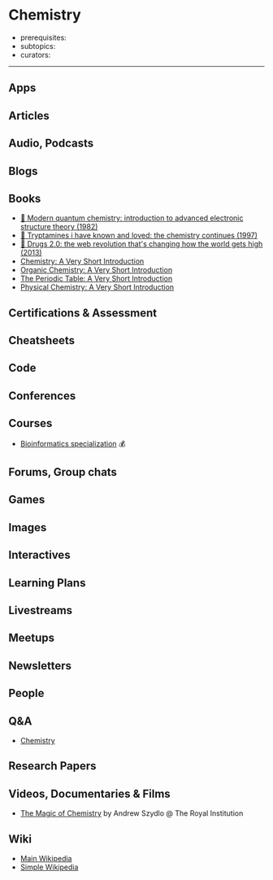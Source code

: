 # Chemistry

- prerequisites:
- subtopics:
- curators:

------

## Apps

## Articles

## Audio, Podcasts

## Blogs

## Books
- [📕 Modern quantum chemistry: introduction to advanced electronic structure theory (1982)](http://www.goodreads.com/book/show/237496.Modern_Quantum_Chemistry)
- [📕 Tryptamines i have known and loved: the chemistry continues (1997)](http://www.goodreads.com/book/show/271921.Tihkal)
- [📕 Drugs 2.0: the web revolution that's changing how the world gets high (2013)](http://www.goodreads.com/book/show/20613641-drugs-unlimited)
- [Chemistry: A Very Short Introduction](http://www.veryshortintroductions.com/abstract/10.1093/actrade/9780199683970.001.0001/actrade-9780199683970?rskey=P9EWzI&result=579)
- [Organic Chemistry: A Very Short Introduction](http://www.veryshortintroductions.com/abstract/10.1093/actrade/9780198759775.001.0001/actrade-9780198759775?rskey=sBHDD5&result=437)
- [The Periodic Table: A Very Short Introduction](http://www.veryshortintroductions.com/abstract/10.1093/actrade/9780199582495.001.0001/actrade-9780199582495?rskey=sBHDD5&result=449)
- [Physical Chemistry: A Very Short Introduction](http://www.veryshortintroductions.com/abstract/10.1093/actrade/9780199689095.001.0001/actrade-9780199689095?rskey=sBHDD5&result=456)

## Certifications & Assessment

## Cheatsheets

## Code

## Conferences

## Courses

- [Bioinformatics specialization](https://www.coursera.org/specializations/bioinformatics) 💰

## Forums, Group chats

## Games

## Images

## Interactives

## Learning Plans

## Livestreams

## Meetups

## Newsletters

## People

## Q&A

- [Chemistry](https://chemistry.stackexchange.com)

## Research Papers

## Videos, Documentaries & Films

- [The Magic of Chemistry](https://www.youtube.com/watch?v=0g8lANs6zpQ) by Andrew Szydlo @ The Royal Institution

## Wiki
- [Main Wikipedia](https://en.wikipedia.org/wiki/Chemistry)
- [Simple Wikipedia](https://simple.wikipedia.org/wiki/Chemistry)
